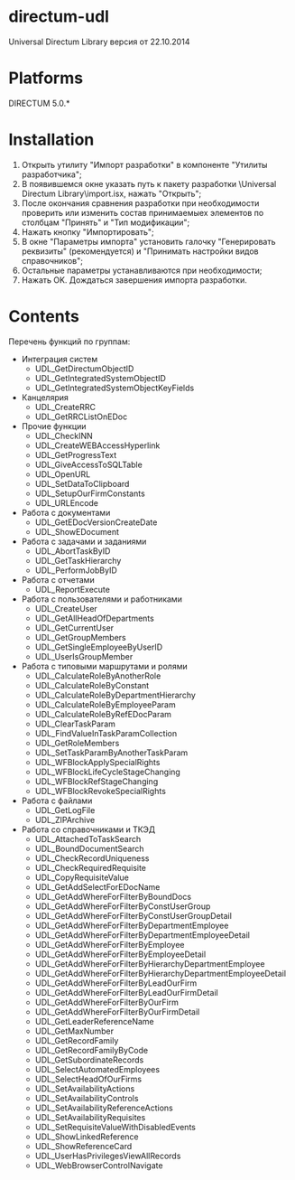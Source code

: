 ﻿directum-udl
============

Universal Directum Library версия от 22.10.2014


Platforms
=========

DIRECTUM 5.0.*


Installation
============

1. Открыть утилиту "Импорт разработки" в компоненте "Утилиты разработчика";
2. В появившемся окне указать путь к пакету разработки \Universal Directum Library\import.isx, нажать "Открыть";
3. После окончания сравнения разработки при необходимости проверить или изменить состав принимаемыех элементов по столбцам 
   "Принять" и "Тип модификации";
4. Нажать кнопку "Импортировать";
5. В окне "Параметры импорта" установить галочку "Генерировать реквизиты" (рекомендуется) и "Принимать настройки видов 
   справочников"; 
6. Остальные параметры устанавливаются при необходимости; 
7. Нажать OK. Дождаться завершения импорта разработки.


Contents
========

Перечень функций по группам:
* Интеграция систем
   * UDL_GetDirectumObjectID
   * UDL_GetIntegratedSystemObjectID
   * UDL_GetIntegratedSystemObjectKeyFields
* Канцелярия
   * UDL_CreateRRC
   * UDL_GetRRCListOnEDoc
* Прочие функции
   * UDL_CheckINN
   * UDL_CreateWEBAccessHyperlink
   * UDL_GetProgressText
   * UDL_GiveAccessToSQLTable
   * UDL_OpenURL
   * UDL_SetDataToClipboard
   * UDL_SetupOurFirmConstants
   * UDL_URLEncode
* Работа с документами
   * UDL_GetEDocVersionCreateDate
   * UDL_ShowEDocument
* Работа с задачами и заданиями
   * UDL_AbortTaskByID
   * UDL_GetTaskHierarchy
   * UDL_PerformJobByID
* Работа с отчетами
   * UDL_ReportExecute
* Работа с пользователями и работниками
   * UDL_CreateUser
   * UDL_GetAllHeadOfDepartments
   * UDL_GetCurrentUser
   * UDL_GetGroupMembers
   * UDL_GetSingleEmployeeByUserID
   * UDL_UserIsGroupMember
* Работа с типовыми маршрутами и ролями
   * UDL_CalculateRoleByAnotherRole
   * UDL_CalculateRoleByConstant
   * UDL_CalculateRoleByDepartmentHierarchy
   * UDL_CalculateRoleByEmployeeParam
   * UDL_CalculateRoleByRefEDocParam
   * UDL_ClearTaskParam
   * UDL_FindValueInTaskParamCollection
   * UDL_GetRoleMembers
   * UDL_SetTaskParamByAnotherTaskParam
   * UDL_WFBlockApplySpecialRights
   * UDL_WFBlockLifeCycleStageChanging
   * UDL_WFBlockRefStageChanging
   * UDL_WFBlockRevokeSpecialRights
* Работа с файлами
   * UDL_GetLogFile
   * UDL_ZIPArchive
* Работа со справочниками и ТКЭД
   * UDL_AttachedToTaskSearch
   * UDL_BoundDocumentSearch
   * UDL_CheckRecordUniqueness
   * UDL_CheckRequiredRequisite
   * UDL_CopyRequisiteValue
   * UDL_GetAddSelectForEDocName
   * UDL_GetAddWhereForFilterByBoundDocs
   * UDL_GetAddWhereForFilterByConstUserGroup
   * UDL_GetAddWhereForFilterByConstUserGroupDetail
   * UDL_GetAddWhereForFilterByDepartmentEmployee
   * UDL_GetAddWhereForFilterByDepartmentEmployeeDetail
   * UDL_GetAddWhereForFilterByEmployee
   * UDL_GetAddWhereForFilterByEmployeeDetail
   * UDL_GetAddWhereForFilterByHierarchyDepartmentEmployee
   * UDL_GetAddWhereForFilterByHierarchyDepartmentEmployeeDetail
   * UDL_GetAddWhereForFilterByLeadOurFirm
   * UDL_GetAddWhereForFilterByLeadOurFirmDetail
   * UDL_GetAddWhereForFilterByOurFirm
   * UDL_GetAddWhereForFilterByOurFirmDetail
   * UDL_GetLeaderReferenceName
   * UDL_GetMaxNumber
   * UDL_GetRecordFamily
   * UDL_GetRecordFamilyByCode
   * UDL_GetSubordinateRecords
   * UDL_SelectAutomatedEmployees
   * UDL_SelectHeadOfOurFirms
   * UDL_SetAvailabilityActions
   * UDL_SetAvailabilityControls
   * UDL_SetAvailabilityReferenceActions
   * UDL_SetAvailabilityRequisites
   * UDL_SetRequisiteValueWithDisabledEvents
   * UDL_ShowLinkedReference
   * UDL_ShowReferenceCard
   * UDL_UserHasPrivilegesViewAllRecords
   * UDL_WebBrowserControlNavigate
